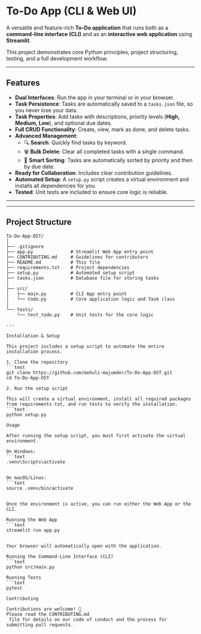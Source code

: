 # To-Do App (CLI & Web UI)

A versatile and feature-rich **To-Do application** that runs both as a **command-line interface (CLI)** and as an **interactive web application** using **Streamlit**.  

This project demonstrates core Python principles, project structuring, testing, and a full development workflow.

---

## Features

- **Dual Interfaces**: Run the app in your terminal or in your browser.  
- **Task Persistence**: Tasks are automatically saved to a `tasks.json` file, so you never lose your data.  
- **Task Properties**: Add tasks with descriptions, priority levels (**High, Medium, Low**), and optional due dates.  
- **Full CRUD Functionality**: Create, view, mark as done, and delete tasks.  
- **Advanced Management**:  
  - 🔍 **Search**: Quickly find tasks by keyword.  
  - 🗑️ **Bulk Delete**: Clear all completed tasks with a single command.  
  - 🧠 **Smart Sorting**: Tasks are automatically sorted by priority and then by due date.  
- **Ready for Collaboration**: Includes clear contribution guidelines.  
- **Automated Setup**: A `setup.py` script creates a virtual environment and installs all dependencies for you.  
- **Tested**: Unit tests are included to ensure core logic is reliable.  

---

---

## Project Structure

```text
To-Do-App-OST/
│
├── .gitignore
├── app.py              # Streamlit Web App entry point
├── CONTRIBUTING.md     # Guidelines for contributors
├── README.md           # This file
├── requirements.txt    # Project dependencies
├── setup.py            # Automated setup script
├── tasks.json          # Database file for storing tasks
│
├── src/
│   ├── main.py         # CLI App entry point
│   └── todo.py         # Core application logic and Task class
│
└── tests/
    └── test_todo.py    # Unit tests for the core logic

---

Installation & Setup

This project includes a setup script to automate the entire installation process.

1. Clone the repository
```text
git clone https://github.com/mehuli-majumder/To-Do-App-OST.git
cd To-Do-App-OST

2. Run the setup script

This will create a virtual environment, install all required packages from requirements.txt, and run tests to verify the installation.
```text
python setup.py

Usage

After running the setup script, you must first activate the virtual environment.

On Windows:
```text
.venv\Scripts\activate


On macOS/Linux:
```text
source .venv/bin/activate


Once the environment is active, you can run either the Web App or the CLI.

Running the Web App
```text
streamlit run app.py


Your browser will automatically open with the application.

Running the Command-Line Interface (CLI)
```text
python src/main.py

Running Tests
```text
pytest

Contributing

Contributions are welcome! 🎉
Please read the CONTRIBUTING.md
 file for details on our code of conduct and the process for submitting pull requests.